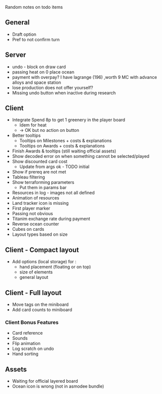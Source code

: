 Random notes on todo items

## General

* Draft option
* Pref to not confirm turn

## Server

* undo - block on draw card
* passing heat on 0 place ocean
* payment with overpay? I have lagrange (196) ,worth 9 MC  with advance alloys and space station
* lose production does not offer yourself?
* Missing undo button when inactive during research

## Client

* Integrate Spend 8p to get 1 greenery in the player board
  * Idem for heat
  * -> OK but no action on button
* Better tooltips
  * Tooltips on Milestones + costs & explanations
  * Tooltips on Awards + costs & explanations
* Finish Awards & tooltips (still waiting official assets)
* Show decoded error on when something cannot be selected/played
* Show discounted card cost
  * Update from args ok - TODO initial
* Show if prereq are not met
* Tableau filtering
* Show terraforming parameters
  * Put them in params bar
* Resources in log - images not all defined
* Animation of resources
* Land tracker icon is missing
* First player marker
* Passing not obvious
* Titanim exchange rate during payment
* Reverse ocean counter
* Cubes on cards
* Layout types based on size

## Client - Compact layout
* Add options (local storage) for :
  * hand placement (floating or on top)
  * size of elements
  * general layout


## Client - Full layout
* Move tags on the miniboard
* Add card counts to miniboard


### Client Bonus Features

* Card reference
* Sounds
* Flip animation
* Log scratch on undo
* Hand sorting

## Assets

* Waiting for official layered board
* Ocean icon is wrong (not in asmodee bundle)